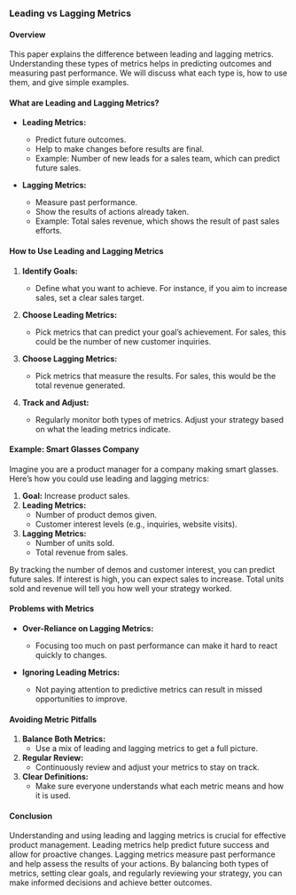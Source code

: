 ### Leading vs Lagging Metrics

#### Overview
This paper explains the difference between leading and lagging metrics. Understanding these types of metrics helps in predicting outcomes and measuring past performance. We will discuss what each type is, how to use them, and give simple examples.

#### What are Leading and Lagging Metrics?

- **Leading Metrics:**
  - Predict future outcomes.
  - Help to make changes before results are final.
  - Example: Number of new leads for a sales team, which can predict future sales.

- **Lagging Metrics:**
  - Measure past performance.
  - Show the results of actions already taken.
  - Example: Total sales revenue, which shows the result of past sales efforts.

#### How to Use Leading and Lagging Metrics

1. **Identify Goals:**
   - Define what you want to achieve. For instance, if you aim to increase sales, set a clear sales target.

2. **Choose Leading Metrics:**
   - Pick metrics that can predict your goal’s achievement. For sales, this could be the number of new customer inquiries.

3. **Choose Lagging Metrics:**
   - Pick metrics that measure the results. For sales, this would be the total revenue generated.

4. **Track and Adjust:**
   - Regularly monitor both types of metrics. Adjust your strategy based on what the leading metrics indicate.

#### Example: Smart Glasses Company

Imagine you are a product manager for a company making smart glasses. Here’s how you could use leading and lagging metrics:

1. **Goal:** Increase product sales.
2. **Leading Metrics:**
   - Number of product demos given.
   - Customer interest levels (e.g., inquiries, website visits).
3. **Lagging Metrics:**
   - Number of units sold.
   - Total revenue from sales.

By tracking the number of demos and customer interest, you can predict future sales. If interest is high, you can expect sales to increase. Total units sold and revenue will tell you how well your strategy worked.

#### Problems with Metrics

- **Over-Reliance on Lagging Metrics:**
  - Focusing too much on past performance can make it hard to react quickly to changes.
  
- **Ignoring Leading Metrics:**
  - Not paying attention to predictive metrics can result in missed opportunities to improve.

#### Avoiding Metric Pitfalls

1. **Balance Both Metrics:**
   - Use a mix of leading and lagging metrics to get a full picture.
2. **Regular Review:**
   - Continuously review and adjust your metrics to stay on track.
3. **Clear Definitions:**
   - Make sure everyone understands what each metric means and how it is used.

#### Conclusion
Understanding and using leading and lagging metrics is crucial for effective product management. Leading metrics help predict future success and allow for proactive changes. Lagging metrics measure past performance and help assess the results of your actions. By balancing both types of metrics, setting clear goals, and regularly reviewing your strategy, you can make informed decisions and achieve better outcomes.

